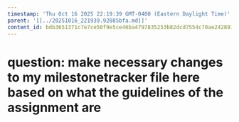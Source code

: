 ```yaml
---
timestamp: 'Thu Oct 16 2025 22:19:39 GMT-0400 (Eastern Daylight Time)'
parent: '[[../20251016_221939.92885bfa.md]]'
content_id: bdb3651371c7e7ce50f9e5ce46ba4797835253b82dcd7554c70ae24289107e5d
---
```


# question: make necessary changes to my milestonetracker file here based on what the guidelines of the assignment are
